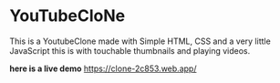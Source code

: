 # YouTubeCloNe
This is a YoutubeClone made with Simple HTML, CSS and a very little JavaScript this is with touchable thumbnails and playing videos.


**here is a live demo**
https://clone-2c853.web.app/

